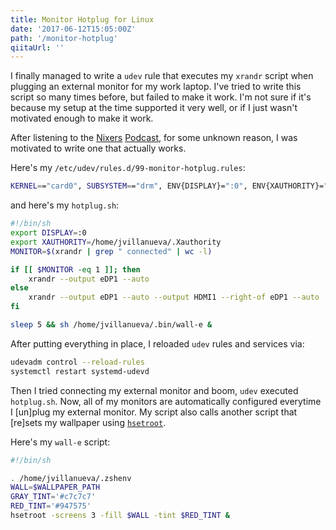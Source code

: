```yaml
---
title: Monitor Hotplug for Linux
date: '2017-06-12T15:05:00Z'
path: '/monitor-hotplug'
qiitaUrl: ''
---
```


I finally managed to write a `udev` rule that executes my `xrandr` script
when plugging an external monitor for my work laptop. I've tried to write
this script so many times before, but failed to make it work. I'm not sure
if it's because my setup at the time supported it very well, or if I
just wasn't motivated enough to make it work.

<!--excerpt-->

After listening to the [Nixers][nixers] [Podcast][nixers-podcasts], for
some unknown reason, I was motivated to write one that actually works.

Here's my `/etc/udev/rules.d/99-monitor-hotplug.rules`:

```bash
KERNEL=="card0", SUBSYSTEM=="drm", ENV{DISPLAY}=":0", ENV{XAUTHORITY}="/home/jvillanueva/.Xauthority", RUN+="/home/jvillanueva/.bin/hotplug.sh"
```

and here's my `hotplug.sh`:

```bash
#!/bin/sh
export DISPLAY=:0
export XAUTHORITY=/home/jvillanueva/.Xauthority
MONITOR=$(xrandr | grep " connected" | wc -l)

if [[ $MONITOR -eq 1 ]]; then
    xrandr --output eDP1 --auto
else
    xrandr --output eDP1 --auto --output HDMI1 --right-of eDP1 --auto
fi

sleep 5 && sh /home/jvillanueva/.bin/wall-e &
```

After putting everything in place, I reloaded `udev` rules and services
via:

```bash
udevadm control --reload-rules
systemctl restart systemd-udevd
```

Then I tried connecting my external monitor and boom, `udev` executed `hotplug.sh`.
Now, all of my monitors are automatically configured everytime I [un]plug my external
monitor. My script also calls another script that [re]sets my wallpaper
using [`hsetroot`][hsetroot-git].

Here's my `wall-e` script:

```bash
#!/bin/sh

. /home/jvillanueva/.zshenv
WALL=$WALLPAPER_PATH
GRAY_TINT='#c7c7c7'
RED_TINT='#947575'
hsetroot -screens 3 -fill $WALL -tint $RED_TINT &
```

[nixers]: https://nixers.net
[nixers-podcasts]: https://podcast.nixers.net/feed
[hsetroot-git]: https://github.com/nasvillanueva/hsetroot
